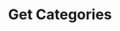 ---
title: Get Categories
excerpt: |-
  List of all categories in the system.

  Required scopes:
  + **read**
api:
  file: forum.json
  operationId: Categories.List
hidden: false
---